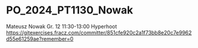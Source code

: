 # PO_2024_PT1130_Nowak

Mateusz Nowak
Gr. 12 11:30-13:00
Hyperhoot
https://gitexercises.fracz.com/committer/851cfe920c2a1f73bb8e20c7e9962d55e61259ae?remember=0
